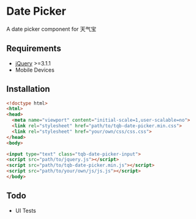 Date Picker
===========

A date picker component for 天气宝

## Requirements

* [jQuery](https://jquery.com) >=3.1.1
* Mobile Devices

## Installation

```html
<!doctype html>
<html>
<head>
  <meta name="viewport" content="initial-scale=1,user-scalable=no">
  <link rel="stylesheet" href="path/to/tqb-date-picker.min.css">
  <link rel="stylesheet" href="your/own/css/css.css">
</head>
<body>

<input type="text" class="tqb-date-picker-input">
<script src="path/to/jquery.js"></script>
<script src="path/to/tqb-date-picker.min.js"></script>
<script src="path/to/your/own/js/js.js"></script>
</body>
```

## Todo

* UI Tests